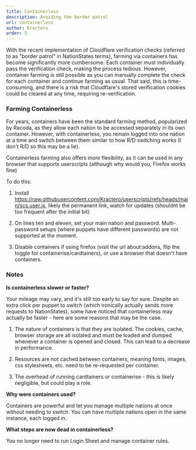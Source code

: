 ```yaml
---
title: Containerless
description: Avoiding the border patrol
url: containerless
author: Kractero
order: 5
---
```


With the recent implementation of Cloudflare verification checks (referred to as "border patrol" in NationStates terms), farming via containers has become significantly more cumbersome. Each container must individually pass the verification check, making the process tedious. However, container farming is still possible as you can manually complete the check for each container and continue farming as usual. That said, this is time-consuming, and there is a risk that Cloudflare's stored verification cookies could be cleared at any time, requiring re-verification.

### Farming Containerless

For years, containers have been the standard farming method, popularized by Racoda, as they allow each nation to be accessed separately in its own container. However, with containerless, you remain logged into one nation at a time and switch between them similar to how R/D switching works (I don't R/D so this may be a lie).

Containerless farming also offers more flexibility, as it can be used in any browser that supports userscripts (although why would you, Firefox works fine)

To do this:

1. Install https://raw.githubusercontent.com/Kractero/userscripts/refs/heads/main/scs.user.js, likely the permanent link, watch for updates (shouldnt be too frequent after the initial bit)

2. On lines ten and eleven, set your main nation and password. Multi-password setups (where puppets have different passwords) are not supported at the moment.

3. Disable containers if using firefox (visit the url about:addons, flip the toggle for containerise/cardtainers), or use a browser that doesn't have containers.

### Notes

**Is containerless slower or faster?**

Your mileage may vary, and it's still too early to say for sure. Despite an extra click per puppet to switch (which ironically actually sends more requests to NationStates), some have noticed that containerless may actually be faster - here are some reasons that may be the case.

1. The nature of containers is that they are isolated. The cookies, cache, browser storage are all isolated and must be loaded and dumped whenever a container is opened and closed. This can lead to a decrease in performance.

2. Resources are not cached between containers, meaning fonts, images, css stylesheets, etc. need to be re-requested per container.

3. The overhead of running cardtainers or containerise - this is likely negligible, but could play a role.

**Why were containers used?**

Containers are powerful and let you manage multiple nations at once without needing to switch. You can have multiple nations open in the same instance, each logged in.

**What steps are now dead in containerless?**

You no longer need to run Login Sheet and manage container rules.
